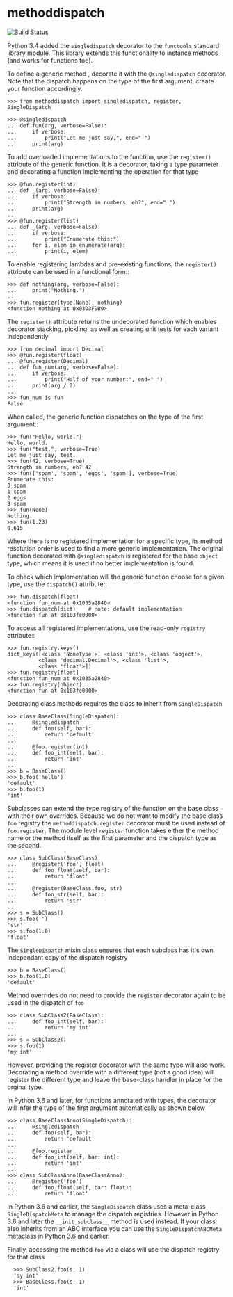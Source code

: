 # methoddispatch

[![Build Status](https://travis-ci.com/seequent/methoddispatch.svg?branch=master)](https://travis-ci.com/seequent/methoddispatch)

Python 3.4 added the ``singledispatch`` decorator to the ``functools`` standard library module.
This library extends this functionality to instance methods (and works for functions too).

To define a generic method , decorate it with the ``@singledispatch`` decorator. Note that the dispatch happens on the type of the first argument, create your function accordingly.

    >>> from methoddispatch import singledispatch, register, SingleDispatch

    >>> @singledispatch
    ... def fun(arg, verbose=False):
    ...     if verbose:
    ...         print("Let me just say,", end=" ")
    ...     print(arg)

To add overloaded implementations to the function, use the ``register()`` attribute of the generic function. It is a decorator, taking a type parameter and decorating a function implementing the operation for that type

    >>> @fun.register(int)
    ... def _(arg, verbose=False):
    ...     if verbose:
    ...         print("Strength in numbers, eh?", end=" ")
    ...     print(arg)
    ...
    >>> @fun.register(list)
    ... def _(arg, verbose=False):
    ...     if verbose:
    ...         print("Enumerate this:")
    ...     for i, elem in enumerate(arg):
    ...         print(i, elem)

To enable registering lambdas and pre-existing functions, the ``register()`` attribute can be used in a functional form::

    >>> def nothing(arg, verbose=False):
    ...     print("Nothing.")
    ...
    >>> fun.register(type(None), nothing)
    <function nothing at 0x03D3FDB0>

The ``register()`` attribute returns the undecorated function which enables decorator stacking, pickling, as well as creating unit tests for each variant independently

    >>> from decimal import Decimal
    >>> @fun.register(float)
    ... @fun.register(Decimal)
    ... def fun_num(arg, verbose=False):
    ...     if verbose:
    ...         print("Half of your number:", end=" ")
    ...     print(arg / 2)
    ...
    >>> fun_num is fun
    False

When called, the generic function dispatches on the type of the first argument::

    >>> fun("Hello, world.")
    Hello, world.
    >>> fun("test.", verbose=True)
    Let me just say, test.
    >>> fun(42, verbose=True)
    Strength in numbers, eh? 42
    >>> fun(['spam', 'spam', 'eggs', 'spam'], verbose=True)
    Enumerate this:
    0 spam
    1 spam
    2 eggs
    3 spam
    >>> fun(None)
    Nothing.
    >>> fun(1.23)
    0.615

Where there is no registered implementation for a specific type, its method resolution order is used to find a more generic implementation. The original function decorated with ``@singledispatch`` is registered for the base ``object`` type, which means it is used if no better implementation is found.

To check which implementation will the generic function choose for a given type, use the ``dispatch()`` attribute::

    >>> fun.dispatch(float)
    <function fun_num at 0x1035a2840>
    >>> fun.dispatch(dict)    # note: default implementation
    <function fun at 0x103fe0000>

To access all registered implementations, use the read-only ``registry`` attribute::

    >>> fun.registry.keys()
    dict_keys([<class 'NoneType'>, <class 'int'>, <class 'object'>,
              <class 'decimal.Decimal'>, <class 'list'>,
              <class 'float'>])
    >>> fun.registry[float]
    <function fun_num at 0x1035a2840>
    >>> fun.registry[object]
    <function fun at 0x103fe0000>

Decorating class methods requires the class to inherit from ``SingleDispatch``

    >>> class BaseClass(SingleDispatch):
    ...     @singledispatch
    ...     def foo(self, bar):
    ...         return 'default'
    ...
    ...     @foo.register(int)
    ...     def foo_int(self, bar):
    ...         return 'int'
    ...
    >>> b = BaseClass()
    >>> b.foo('hello')
    'default'
    >>> b.foo(1)
    'int'

Subclasses can extend the type registry of the function on the base class with their own overrides.
Because we do not want to modify the base class ``foo`` registry the ``methoddispatch.register`` decorator must be used instead of ``foo.register``.  The module level ``register`` function takes either the method name or the method itself as the first parameter and the dispatch type as the second.

    >>> class SubClass(BaseClass):
    ...     @register('foo', float)
    ...     def foo_float(self, bar):
    ...         return 'float'
    ...
    ...     @register(BaseClass.foo, str)
    ...     def foo_str(self, bar):
    ...         return 'str'
    ...
    >>> s = SubClass()
    >>> s.foo('')
    'str'
    >>> s.foo(1.0)
    'float'

The ``SingleDispatch`` mixin class ensures that each subclass has it's own independant copy of the dispatch registry

    >>> b = BaseClass()
    >>> b.foo(1.0)
    'default'

Method overrides do not need to provide the ``register`` decorator again to be used in the dispatch of ``foo``

    >>> class SubClass2(BaseClass):
    ...     def foo_int(self, bar):
    ...         return 'my int'
    ...
    >>> s = SubClass2()
    >>> s.foo(1)
    'my int'

However, providing the register decorator with the same type will also work.
Decorating a method override with a different type (not a good idea) will register the different type and leave the base-class handler in place for the orginal type.

In Python 3.6 and later, for functions annotated with types, the decorator will infer the type of the first argument automatically as shown below

    >>> class BaseClassAnno(SingleDispatch):
    ...     @singledispatch
    ...     def foo(self, bar):
    ...         return 'default'
    ...
    ...     @foo.register
    ...     def foo_int(self, bar: int):
    ...         return 'int'
    ...
    >>> class SubClassAnno(BaseClassAnno):
    ...     @register('foo')
    ...     def foo_float(self, bar: float):
    ...         return 'float'

In Python 3.6 and earlier, the ``SingleDispatch`` class uses a meta-class ``SingleDispatchMeta`` to manage the dispatch registries.  However in Python 3.6 and later the ``__init_subclass__`` method is used instead.
If your class also inherits from an ABC interface you can use the ``SingleDispatchABCMeta`` metaclass in Python 3.6 and earlier.

Finally, accessing the method ``foo`` via a class will use the dispatch registry for that class

      >>> SubClass2.foo(s, 1)
      'my int'
      >>> BaseClass.foo(s, 1)
      'int'

